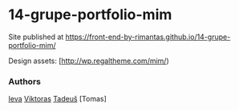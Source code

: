 # 14-grupe-portfolio-mim

Site published at https://front-end-by-rimantas.github.io/14-grupe-portfolio-mim/

Design assets: [http://wp.regaltheme.com/mim/)

### Authors
[Ieva](https://github.com/ievaskyriene)
[Viktoras](https://github.com/ViktorasZigaras)
[Tadeuš](https://github.com/teklithuania)
[Tomas]
